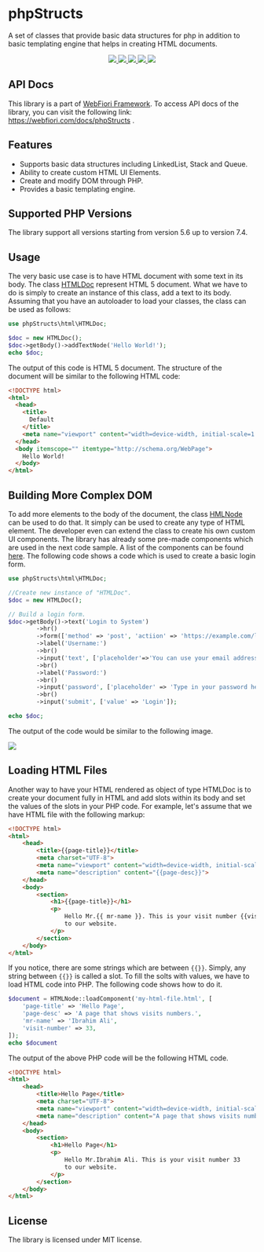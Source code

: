 # phpStructs
A set of classes that provide basic data structures for php in addition to basic templating engine that helps in creating HTML documents.

<p align="center">
  <a href="https://travis-ci.org/usernane/phpStructs">
    <img src="https://travis-ci.org/usernane/phpStructs.svg?branch=master">
  </a>
  <a href="https://codecov.io/gh/usernane/phpStructs">
    <img src="https://codecov.io/gh/usernane/phpStructs/branch/master/graph/badge.svg" />
  </a>
  <a href="https://sonarcloud.io/dashboard?id=usernane_phpStructs">
      <img src="https://sonarcloud.io/api/project_badges/measure?project=usernane_phpStructs&metric=alert_status" />
  </a>
  <a href="https://github.com/usernane/phpStructs/releases">
      <img src="https://img.shields.io/github/release/usernane/phpStructs.svg?label=latest" />
  </a>
  <img src="https://img.shields.io/packagist/dt/webfiori/php-structs?color=light-green">
</p>

## API Docs
This library is a part of <a href="https://github.com/usernane/webfiori">WebFiori Framework</a>. To access API docs of the library, you can visit the following link: https://webfiori.com/docs/phpStructs .

## Features
- Supports basic data structures including LinkedList, Stack and Queue.
- Ability to create custom HTML UI Elements.
- Create and modify DOM through PHP.
- Provides a basic templating engine.

## Supported PHP Versions
The library support all versions starting from version 5.6 up to version 7.4.
  
## Usage
The very basic use case is to have HTML document with some text in its body. The class <a href="https://webfiori.com/docs/phpStructs/html/HTMLDoc">HTMLDoc</a> represent HTML 5 document. What we have to do is simply to create an instance of this class, add a text to its body. Assuming that you have an autoloader to load your classes, the class can be used as follows:
``` php
use phpStructs\html\HTMLDoc;

$doc = new HTMLDoc();
$doc->getBody()->addTextNode('Hello World!');
echo $doc;
```

The output of this code is HTML 5 document. The structure of the document will be similar to the following HTML code:
``` html
<!DOCTYPE html>
<html>
  <head>
    <title>
      Default
    </title>
    <meta name="viewport" content="width=device-width, initial-scale=1.0, maximum-scale=1.0, user-scalable=no">
  </head>
  <body itemscope="" itemtype="http://schema.org/WebPage">
    Hello World!
  </body>
</html>
```
## Building More Complex DOM
To add more elements to the body of the document, the class <a href="https://webfiori.com/docs/phpStructs/html/HTMLNode">HMLNode</a> can be used to do that. It simply can be used to create any type of HTML element. The developer even can extend the class to create his own custom UI components. The library has already some pre-made components which are used in the next code sample. A list of the components can be found <a href="https://webfiori.com/docs/phpStructs/html">here</a>. The following code shows a code which is used to create a basic login form.

``` php
use phpStructs\html\HTMLDoc;

//Create new instance of "HTMLDoc".
$doc = new HTMLDoc();

// Build a login form.
$doc->getBody()->text('Login to System')
        ->hr()
        ->form(['method' => 'post', 'actiion' => 'https://example.com/login'])
        ->label('Username:')
        ->br()
        ->input('text', ['placeholder'=>'You can use your email address.', 'style' => 'width:250px'])
        ->br()
        ->label('Password:')
        ->br()
        ->input('password', ['placeholder' => 'Type in your password here.', 'style' => 'width:250px'])
        ->br()
        ->input('submit', ['value' => 'Login']);

echo $doc;
```

The output of the code would be similar to the following image.

<img src="https://webfiori.com/assets/images/login-form.png">

## Loading HTML Files
Another way to have your HTML rendered as object of type HTMLDoc is to create your document fully in HTML and add slots within its body and set the values of the slots in your PHP code. For example, let's assume that we have HTML file with the following markup:
``` html
<!DOCTYPE html>
<html>
    <head>
        <title>{{page-title}}</title>
        <meta charset="UTF-8">
        <meta name="viewport" content="width=device-width, initial-scale=1.0">
        <meta name="description" content="{{page-desc}}">
    </head>
    <body>
        <section>
            <h1>{{page-title}}</h1>
            <p>
                Hello Mr.{{ mr-name }}. This is your visit number {{visit-number}} 
                to our website.
            </p>
        </section>
    </body>
</html>
```
If you notice, there are some strings which are between `{{}}`. Simply, any string between `{{}}` is called a slot. To fill the solts with values, we have to load HTML code into PHP. The following code shows how to do it.
``` php
$document = HTMLNode::loadComponent('my-html-file.html', [
    'page-title' => 'Hello Page',
    'page-desc' => 'A page that shows visits numbers.',
    'mr-name' => 'Ibrahim Ali',
    'visit-number' => 33,
]);
echo $document
```
The output of the above PHP code will be the following HTML code.
``` html
<!DOCTYPE html>
<html>
    <head>
        <title>Hello Page</title>
        <meta charset="UTF-8">
        <meta name="viewport" content="width=device-width, initial-scale=1.0">
        <meta name="description" content="A page that shows visits numbers.">
    </head>
    <body>
        <section>
            <h1>Hello Page</h1>
            <p>
                Hello Mr.Ibrahim Ali. This is your visit number 33
                to our website.
            </p>
        </section>
    </body>
</html>
```
## License
The library is licensed under MIT license.
